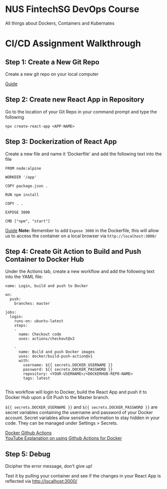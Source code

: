 # NUS FintechSG DevOps Course

All things about Dockers, Containers and Kubernates

# CI/CD Assignment Walkthrough

## Step 1: Create a New Git Repo

Create a new git repo on your local computer

[Guide](https://kbroman.org/github_tutorial/pages/init.html)

## Step 2: Create new React App in Repository

Go to the location of your Git Repo in your command prompt and type the following

```npx create-react-app <APP-NAME>```

## Step 3: Dockerization of React App

Create a new file and name it 'Dockerfile' and add the following text into the file

```
FROM node:alpine

WORKDIR '/app'

COPY package.json .

RUN npm install

COPY . .

EXPOSE 3000

CMD ["npm", "start"]

```

[Guide](https://www.youtube.com/watch?v=O3SvhpnSZWY)
**Note:** Remember to add ```Expose 3000``` in the Dockerfile, this will allow us to access the container on a local browser via ```http://localhost:3000/```

## Step 4: Create Git Action to Build and Push Container to Docker Hub

Under the Actions tab, create a new workflow and add the following text into the YAML file:

```
name: Login, build and push to Docker

on:
  push:
    branches: master

jobs:
  login:
    runs-on: ubuntu-latest
    steps:
    - 
      name: Checkout code
      uses: actions/checkout@v2

    - 
      name: Build and push Docker images
      uses: docker/build-push-action@v1
      with:
        username: ${{ secrets.DOCKER_USERNAME }}
        password: ${{ secrets.DOCKER_PASSWORD }}
        repository: <YOUR-USERNAME>/<DOCKERHUB-REPO-NAME>
        tags: latest
        
```

This workflow will login to Docker, build the React App and push it to Docker Hub upon a Git Push to the Master branch.

```${{ secrets.DOCKER_USERNAME }}``` and ```${{ secrets.DOCKER_PASSWORD }}``` are secret variables containing the username and password of your Docker account. Secret variables allow sensitive information to stay hidden in your code. They can be managed under Settings > Secrets. 

[Docker Github Actions](https://github.com/docker/build-push-action)\
[YouTube Explanation on using Github Actions for Docker](https://www.youtube.com/watch?v=09lZdSpeHAk&t=457s)

## Step 5: Debug

Dicipher the error message, don't give up!

Test it by pulling your container and see if the changes in your React App is reflected via [http://localhost:3000/](http://localhost:3000/)



